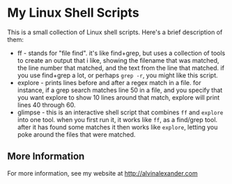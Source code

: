 My Linux Shell Scripts
======================

This is a small collection of Linux shell scripts. Here's a
brief description of them:

* ff - stands for "file find". it's like find+grep, but uses a
  collection of tools to create an output that i like, showing
  the filename that was matched, the line number that matched, 
  and the text from the line that matched. if you use find+grep
  a lot, or perhaps `grep -r`, you might like this script.
* explore - prints lines before and after a regex match in a file.
  for instance, if a grep search matches line 50 in a file, and you
  specify that you want explore to show 10 lines around that match,
  explore will print lines 40 through 60.
* glimpse - this is an interactive shell script that combines `ff`
  and `explore` into one tool. when you first run it, it works like
  `ff`, as a find/grep tool. after it has found some matches it then
  works like `explore`, letting you poke around the files that were
  matched.


More Information
----------------

For more information, see my website at http://alvinalexander.com


